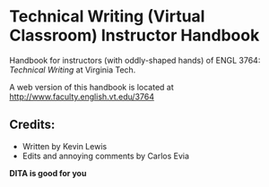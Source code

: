 # Technical Writing (Virtual Classroom) Instructor Handbook

Handbook for instructors (with oddly-shaped hands) of ENGL 3764: *Technical Writing* at Virginia Tech.

A web version of this handbook is located at <http://www.faculty.english.vt.edu/3764>

## Credits:
- Written by Kevin Lewis
- Edits and annoying comments by Carlos Evia

**DITA is good for you**
